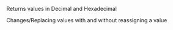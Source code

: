 Returns values in Decimal and Hexadecimal

Changes/Replacing values with and without reassigning a value
